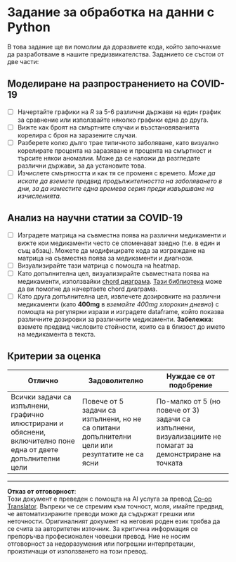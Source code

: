 <!--
CO_OP_TRANSLATOR_METADATA:
{
  "original_hash": "dc8f035ce92e4eaa078ab19caa68267a",
  "translation_date": "2025-08-26T14:52:09+00:00",
  "source_file": "2-Working-With-Data/07-python/assignment.md",
  "language_code": "bg"
}
-->
# Задание за обработка на данни с Python

В това задание ще ви помолим да доразвиете кода, който започнахме да разработваме в нашите предизвикателства. Заданието се състои от две части:

## Моделиране на разпространението на COVID-19

 - [ ] Начертайте графики на *R* за 5-6 различни държави на един график за сравнение или използвайте няколко графики една до друга.
 - [ ] Вижте как броят на смъртните случаи и възстановяванията корелира с броя на заразените случаи.
 - [ ] Разберете колко дълго трае типичното заболяване, като визуално корелирате процента на заразяване и процента на смъртност и търсите някои аномалии. Може да се наложи да разгледате различни държави, за да установите това.
 - [ ] Изчислете смъртността и как тя се променя с времето. *Може да искате да вземете предвид продължителността на заболяването в дни, за да изместите една времева серия преди извършване на изчисленията.*

## Анализ на научни статии за COVID-19

- [ ] Изградете матрица на съвместна поява на различни медикаменти и вижте кои медикаменти често се споменават заедно (т.е. в един и същ абзац). Можете да модифицирате кода за изграждане на матрица на съвместна поява за медикаменти и диагнози.
- [ ] Визуализирайте тази матрица с помощта на heatmap.
- [ ] Като допълнителна цел, визуализирайте съвместната поява на медикаменти, използвайки [chord диаграма](https://en.wikipedia.org/wiki/Chord_diagram). [Тази библиотека](https://pypi.org/project/chord/) може да ви помогне да начертаете chord диаграма.
- [ ] Като друга допълнителна цел, извлечете дозировките на различни медикаменти (като **400mg** в *вземайте 400mg хлорохин дневно*) с помощта на регулярни изрази и изградете dataframe, който показва различните дозировки за различните медикаменти. **Забележка**: вземете предвид числовите стойности, които са в близост до името на медикамента в текста.

## Критерии за оценка

Отлично | Задоволително | Нуждае се от подобрение
--- | --- | -- |
Всички задачи са изпълнени, графично илюстрирани и обяснени, включително поне една от двете допълнителни цели | Повече от 5 задачи са изпълнени, но не са опитани допълнителни цели или резултатите не са ясни | По-малко от 5 (но повече от 3) задачи са изпълнени, визуализациите не помагат за демонстриране на точката

---

**Отказ от отговорност**:  
Този документ е преведен с помощта на AI услуга за превод [Co-op Translator](https://github.com/Azure/co-op-translator). Въпреки че се стремим към точност, моля, имайте предвид, че автоматизираните преводи може да съдържат грешки или неточности. Оригиналният документ на неговия роден език трябва да се счита за авторитетен източник. За критична информация се препоръчва професионален човешки превод. Ние не носим отговорност за недоразумения или погрешни интерпретации, произтичащи от използването на този превод.